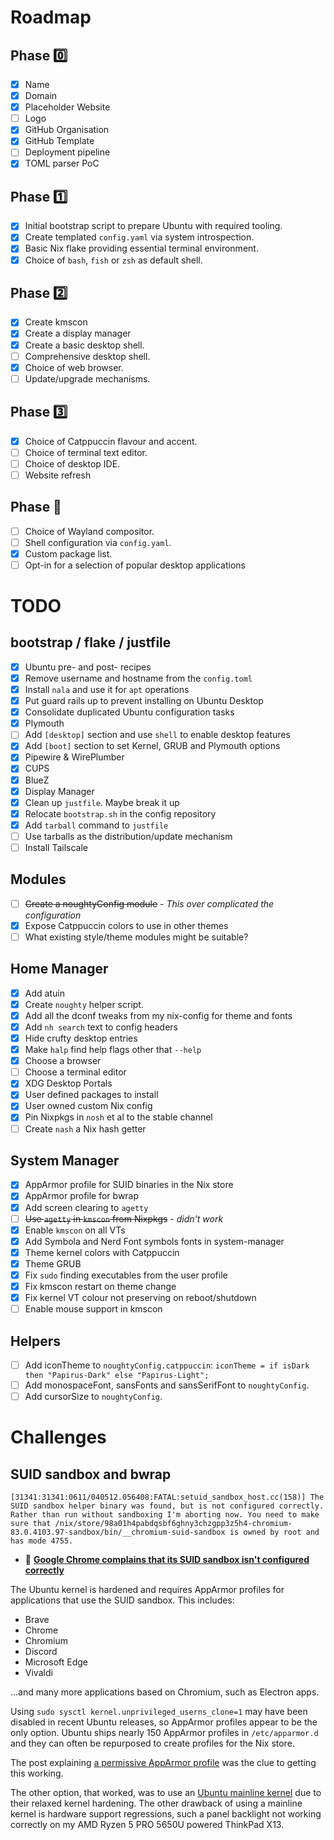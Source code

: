 # Roadmap

## Phase 0️⃣

- [x] Name
- [x] Domain
- [x] Placeholder Website
- [ ] Logo
- [x] GitHub Organisation
- [x] GitHub Template
- [ ] Deployment pipeline
- [x] TOML parser PoC

## Phase 1️⃣

- [x] Initial bootstrap script to prepare Ubuntu with required tooling.
- [x] Create templated `config.yaml` via system introspection.
- [x] Basic Nix flake providing essential terminal environment.
- [x] Choice of `bash`, `fish` or `zsh` as default shell.

## Phase 2️⃣

- [x] Create kmscon
- [x] Create a display manager
- [x] Create a basic desktop shell.
- [ ] Comprehensive desktop shell.
- [x] Choice of web browser.
- [ ] Update/upgrade mechanisms.

## Phase 3️⃣

- [x] Choice of Catppuccin flavour and accent.
- [ ] Choice of terminal text editor.
- [ ] Choice of desktop IDE.
- [ ] Website refresh

## Phase 🔮

- [ ] Choice of Wayland compositor.
- [ ] Shell configuration via `config.yaml`.
- [x] Custom package list.
- [ ] Opt-in for a selection of popular desktop applications

# TODO

## bootstrap / flake / justfile

- [x] Ubuntu pre- and post- recipes
- [x] Remove username and hostname from the `config.toml`
- [x] Install `nala` and use it for `apt` operations
- [x] Put guard rails up to prevent installing on Ubuntu Desktop
- [x] Consolidate duplicated Ubuntu configuration tasks
- [x] Plymouth
- [ ] Add `[desktop]` section and use `shell` to enable desktop features
- [x] Add `[boot]` section to set Kernel, GRUB and Plymouth options
- [x] Pipewire & WirePlumber
- [x] CUPS
- [x] BlueZ
- [X] Display Manager
- [x] Clean up `justfile`. Maybe break it up
- [x] Relocate `bootstrap.sh` in the config repository
- [x] Add `tarball` command to `justfile`
- [ ] Use tarballs as the distribution/update mechanism
- [ ] Install Tailscale

## Modules

- [ ] ~~Create a noughtyConfig module~~ - *This over complicated the configuration*
- [x] Expose Catppuccin colors to use in other themes
- [ ] What existing style/theme modules might be suitable?

## Home Manager

- [x] Add atuin
- [x] Create `noughty` helper script.
- [x] Add all the dconf tweaks from my nix-config for theme and fonts
- [x] Add `nh search` text to config headers
- [x] Hide crufty desktop entries
- [x] Make `halp` find help flags other that `--help`
- [x] Choose a browser
- [ ] Choose a terminal editor
- [x] XDG Desktop Portals
- [x] User defined packages to install
- [x] User owned custom Nix config
- [x] Pin Nixpkgs in `nosh` et al to the stable channel
- [ ] Create `nash` a Nix hash getter

## System Manager

- [x] AppArmor profile for SUID binaries in the Nix store
- [x] AppArmor profile for bwrap
- [x] Add screen clearing to `agetty`
- [ ] ~~Use `agetty` in `kmscon` from Nixpkgs~~ - *didn't work*
- [x] Enable `kmscon` on all VTs
- [x] Add Symbola and Nerd Font symbols fonts in system-manager
- [x] Theme kernel colors with Catppuccin
- [x] Theme GRUB
- [x] Fix `sudo` finding executables from the user profile
- [x] Fix kmscon restart on theme change
- [x] Fix kernel VT colour not preserving on reboot/shutdown
- [ ] Enable mouse support in kmscon

## Helpers

- [ ] Add iconTheme to `noughtyConfig.catppuccin`: `iconTheme = if isDark then "Papirus-Dark" else "Papirus-Light";`
- [ ] Add monospaceFont, sansFonts and sansSerifFont to `noughtyConfig`.
- [ ] Add cursorSize to `noughtyConfig`.

# Challenges

## SUID sandbox and bwrap

```
[31341:31341:0611/040512.056408:FATAL:setuid_sandbox_host.cc(158)] The SUID sandbox helper binary was found, but is not configured correctly. Rather than run without sandboxing I'm aborting now. You need to make sure that /nix/store/98a01h4pabdqsbf6ghny3chzgpp3z5h4-chromium-83.0.4103.97-sandbox/bin/__chromium-suid-sandbox is owned by root and has mode 4755.
```

- 🐛 **[Google Chrome complains that its SUID sandbox isn't configured correctly](https://github.com/NixOS/nixpkgs/issues/89599)**

The Ubuntu kernel is hardened and requires AppArmor profiles for applications that use the SUID sandbox.
This includes:
- Brave
- Chrome
- Chromium
- Discord
- Microsoft Edge
- Vivaldi

...and many more applications based on Chromium, such as Electron apps.

Using `sudo sysctl kernel.unprivileged_userns_clone=1` may have been disabled in
recent Ubuntu releases, so AppArmor profiles appear to be the only option.
Ubuntu ships nearly 150 AppArmor profiles in `/etc/apparmor.d` and they can often
be repurposed to create profiles for the Nix store.

The post explaining [a permissive AppArmor profile](https://github.com/NixOS/nixpkgs/issues/89599#issuecomment-2922388555) was the clue to getting this working.

The other option, that worked, was to use an [Ubuntu mainline kernel](https://kernel.ubuntu.com/mainline/)
due to their relaxed kernel hardening. The other drawback of using a mainline
kernel is hardware support regressions, such a panel backlight not working
correctly on my AMD Ryzen 5 PRO 5650U powered ThinkPad X13.
